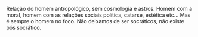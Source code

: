 
Relação do homem antropológico, sem cosmologia e astros. Homem com a moral, homem com as relações sociais política, catarse, estética etc... Mas é sempre o homem no foco. Não deixamos de ser socráticos, não existe pós socrático. 